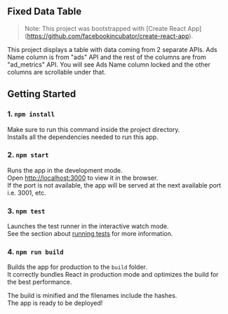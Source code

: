 ## Fixed Data Table

>Note: This project was bootstrapped with [Create React App]<br>
>(https://github.com/facebookincubator/create-react-app).


This project displays a table with data coming from 2 separate APIs. Ads Name column is from "ads" API and the rest of the columns are from "ad_metrics" API. You will see Ads Name column locked and the other columns are scrollable under that.

## Getting Started

### 1. `npm install`

Make sure to run this command inside the project directory.<br>
Installs all the dependencies needed to run this app.

### 2. `npm start`

Runs the app in the development mode.<br>
Open [http://localhost:3000](http://localhost:3000) to view it in the browser.<br>
If the port is not available, the app will be served at the next available port i.e. 3001, etc.

### 3. `npm test`

Launches the test runner in the interactive watch mode.<br>
See the section about [running tests](#running-tests) for more information.

### 4. `npm run build`

Builds the app for production to the `build` folder.<br>
It correctly bundles React in production mode and optimizes the build for the best performance.

The build is minified and the filenames include the hashes.<br>
The app is ready to be deployed!